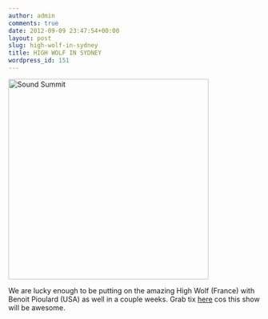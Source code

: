 ```yaml
---
author: admin
comments: true
date: 2012-09-09 23:47:54+00:00
layout: post
slug: high-wolf-in-sydney
title: HIGH WOLF IN SYDNEY
wordpress_id: 151
---
```


<img src="http://www.secretbirds.net/wp-content/uploads/2012/07/highwolftour_rkweb-1.jpg
" alt="Sound Summit" style="width: 400px;"/>

We are lucky enough to be putting on the amazing High Wolf (France) with Benoit Pioulard (USA) as well in a couple weeks. Grab tix [here](http://spiralsounds.bigcartel.com/product/high-wolf-france-benoit-pioulard-usa-secret-birds) cos this show will be awesome.




